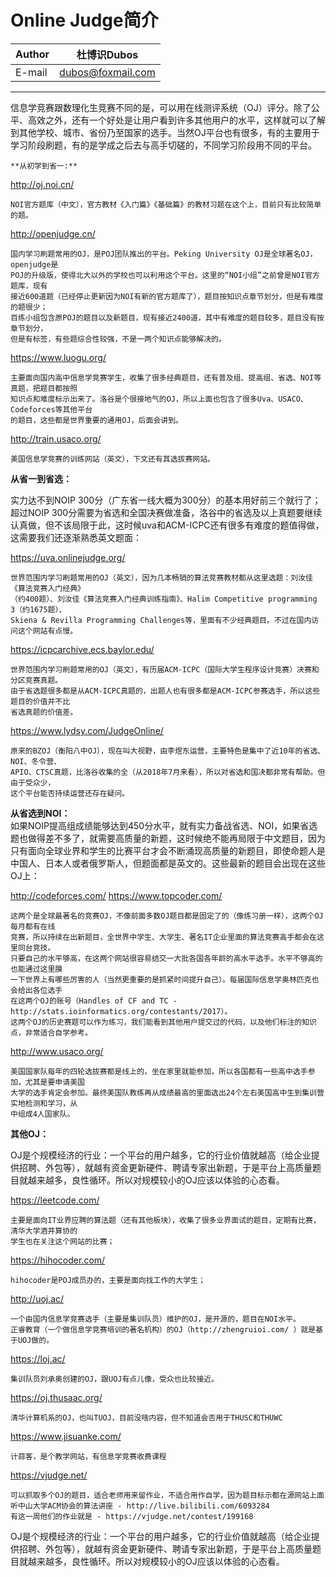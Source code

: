 Online Judge简介
======

|Author|杜博识Dubos|
|---|---
|E-mail|dubos@foxmail.com

------
信息学竞赛跟数理化生竞赛不同的是，可以用在线测评系统（OJ）评分。除了公平、高效之外，还有一个好处是让用户看到许多其他用户的水平，这样就可以了解到其他学校、城市、省份乃至国家的选手。当然OJ平台也有很多，有的主要用于学习阶段刷题，有的是学成之后去与高手切磋的，不同学习阶段用不同的平台。  
  
  
`**从初学到省一:**`  

http://oj.noi.cn/  

	NOI官方题库（中文），官方教材《入门篇》《基础篇》的教材习题在这个上，目前只有比较简单的题。  

  
http://openjudge.cn/ 

	国内学习刷题常用的OJ，是POJ团队推出的平台。Peking University OJ是全球著名OJ，openjudge是  
	POJ的升级版，使得北大以外的学校也可以利用这个平台。这里的“NOI小组”之前曾是NOI官方题库，现有  
	接近600道题（已经停止更新因为NOI有新的官方题库了），题目按知识点章节划分，但是有难度的题很少；  
	百练小组包含原POJ的题目以及新题目，现有接近2400道，其中有难度的题目较多，题目没有按章节划分，  
	但是有标签，有些题综合性较强，不是一两个知识点能够解决的。  


https://www.luogu.org/

	主要面向国内高中信息学竞赛学生，收集了很多经典题目，还有普及组、提高组、省选、NOI等真题，把题目都按照  
	知识点和难度标示出来了。洛谷是个很接地气的OJ，所以上面也包含了很多Uva、USACO、Codeforces等其他平台  
	的题目，这些都是世界重要的通用OJ，后面会讲到。


http://train.usaco.org/

	美国信息学竞赛的训练网站（英文），下文还有其选拔赛网站。



**从省一到省选：**  

实力达不到NOIP 300分（广东省一线大概为300分）的基本用好前三个就行了；超过NOIP 300分需要为省选和全国决赛做准备，洛谷中的省选及以上真题要继续认真做，但不该局限于此，这时候uva和ACM-ICPC还有很多有难度的题值得做，这需要我们还逐渐熟悉英文题面：
  
https://uva.onlinejudge.org/

	世界范围内学习刷题常用的OJ（英文），因为几本畅销的算法竞赛教材都从这里选题：刘汝佳《算法竞赛入门经典》  
	（约400题）、刘汝佳《算法竞赛入门经典训练指南》、Halim Competitive programming 3（约1675题）、  
	Skiena & Revilla Programming Challenges等，里面有不少经典题目。不过在国内访问这个网站有点慢。  

  
https://icpcarchive.ecs.baylor.edu/

	世界范围内学习刷题常用的OJ（英文），有历届ACM-ICPC（国际大学生程序设计竞赛）决赛和分区竞赛真题。  
	由于省选题很多都是从ACM-ICPC真题的，出题人也有很多都是ACM-ICPC参赛选手，所以这些题目的价值并不比  
	省选真题的价值差。  
  
https://www.lydsy.com/JudgeOnline/

	原来的BZOJ（衡阳八中OJ），现在叫大视野，由李煜东运营，主要特色是集中了近10年的省选、NOI、冬令营、  
	APIO、CTSC真题，比洛谷收集的全（从2018年7月来看），所以对省选和国决都非常有帮助。但由于受众少，  
	这个平台能否持续运营还存在疑问。  

**从省选到NOI：**  
如果NOIP提高组成绩能够达到450分水平，就有实力备战省选、NOI，如果省选题也做得差不多了，就需要高质量的新题，这时候绝不能再局限于中文题目，因为只有面向全球业界和学生的比赛平台才会不断涌现高质量的新题目，即使命题人是中国人、日本人或者俄罗斯人，但题面都是英文的。这些最新的题目会出现在这些OJ上：  

http://codeforces.com/
https://www.topcoder.com/

	这两个是全球最著名的竞赛OJ，不像前面多数OJ题目都是固定了的（像练习册一样），这两个OJ每月都有在线  
	竞赛，所以持续在出新题目，全世界中学生、大学生、著名IT企业里面的算法竞赛高手都会在这里同台竞技。  
	只要自己的水平够高，在这两个网站很容易结交一大批各国各年龄的高水平选手。水平不够高的也能通过这里膜  
	一下世界上有哪些厉害的人（当然更重要的是抓紧时间提升自己）。每届国际信息学奥林匹克也会给出各位选手  
	在这两个OJ的账号（Handles of CF and TC -http://stats.ioinformatics.org/contestants/2017）。  
	这两个OJ的历史赛题可以作为练习，我们能看到其他用户提交过的代码，以及他们标注的知识点，非常适合自学参考。  


http://www.usaco.org/  	
	
	美国国家队每年的四轮选拔赛都是线上的，坐在家里就能参加，所以各国都有一些高中选手参加，尤其是要申请美国  
	大学的选手肯定会参加。最终美国队教练再从成绩最高的里面选出24个左右美国高中生到集训营实地检测和学习，从  
	中组成4人国家队。

**其他OJ：**

OJ是个规模经济的行业：一个平台的用户越多，它的行业价值就越高（给企业提供招聘、外包等），就越有资金更新硬件、聘请专家出新题，于是平台上高质量题目就越来越多，良性循环。所以对规模较小的OJ应该以体验的心态看。  

https://leetcode.com/

	主要是面向IT业界应聘的算法题（还有其他板块），收集了很多业界面试的题目，定期有比赛，清华大学酒井算协的  
	学生也在关注这个网站的比赛；

https://hihocoder.com/
	
	hihocoder是POJ成员办的，主要是面向找工作的大学生；

http://uoj.ac/

	一个由国内信息学竞赛选手（主要是集训队员）维护的OJ，是开源的，题目在NOI水平。  
	正睿教育（一个做信息学竞赛培训的著名机构）的OJ（http://zhengruioi.com/ ）就是基于UOJ做的。  

https://loj.ac/
		
	集训队员刘承奥创建的OJ，跟UOJ有点儿像，受众也比较接近。

https://oj.thusaac.org/

	清华计算机系的OJ，也叫TUOJ，目前没啥内容，但不知道会否用于THUSC和THUWC

https://www.jisuanke.com/
	
	计蒜客，是个教学网站，有信息学竞赛收费课程

https://vjudge.net/

	可以抓取多个OJ的题目，适合老师用来留作业，不适合用作自学，因为题目标示都在源网站上面
	听中山大学ACM协会的算法讲座 - http://live.bilibili.com/6093284
	有这一周他们的作业就是 - https://vjudge.net/contest/199168

OJ是个规模经济的行业：一个平台的用户越多，它的行业价值就越高（给企业提供招聘、外包等），就越有资金更新硬件、聘请专家出新题，于是平台上高质量题目就越来越多，良性循环。所以对规模较小的OJ应该以体验的心态看。
